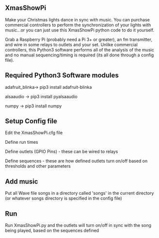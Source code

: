 ## XmasShowPi
Make your Christmas lights dance in sync with music.  You can purchase commercial controllers to perform
the synchronization of your lights with music...or you can just use this XmasShowPi python code to do it yourself.

Grab a Raspberry Pi (probably need a Pi 3+ or greater), an fm transmitter, and wire in some relays 
to outlets and your set.  Unlike commercial controllers, this Python3 software performs all of the analysis of the music
and no manual sequencing/timing is required (its all done through a config file).

## Required Python3 Software modules
adafruit_blinka-> pip3 install adafruit-blinka

alsaaudio -> pip3 install pyalsaaudio

numpy -> pip3 install numpy

## Setup Config file
Edit the XmasShowPi.cfg file

Define run times

Define outlets (GPIO Pins) - these can be wired to relays

Define sequences - these are how defined outlets turn on/off based on thresholds and other parameters

## Add music
Put all Wave file songs in a directory called 'songs' in the current directory (or whatever songs directory is 
specified in the config file)

## Run
Run XmasShowPi.py and the outlets will turn on/off in sync with the song being played, based on the sequences defined
